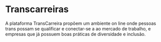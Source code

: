 # Transcarreiras
A plataforma TransCarreira propõem um ambiente on line onde pessoas trans possam se qualificar e conectar-se a ao mercado de trabalho, e empresas que já possuem boas práticas de diversidade e inclusão.
